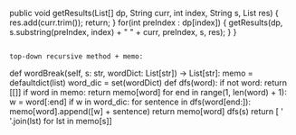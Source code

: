 public void getResults(List<Integer>[] dp, String curr, int index, String s, List<String> res) {
res.add(curr.trim());
return;
}
for(int preIndex : dp[index]) {
getResults(dp, s.substring(preIndex, index) + " " + curr, preIndex, s, res);
}
}
```
​
top-down recursive method + memo:
```
def wordBreak(self, s: str, wordDict: List[str]) -> List[str]:
memo = defaultdict(list)
word_dic = set(wordDict)
def dfs(word):
if not word:
return [[]]
if word in memo:
return memo[word]
for end in range(1, len(word) + 1):
w = word[:end]
if w in word_dic:
for sentence in dfs(word[end:]):
memo[word].append([w] + sentence)
return memo[word]
dfs(s)
return [ ' '.join(lst) for lst in memo[s]]
```